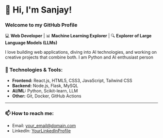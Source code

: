 # 👋 Hi, I'm Sanjay!
### Welcome to my GitHub Profile

💻 **Web Developer** | 📊 **Machine Learning Explorer** | 🔍 **Explorer of Large Language Models (LLMs)**

I love building web applications, diving into AI technologies, and working on creative projects that combine both.
I am Python and AI enthusiast person


### 🚀 Technologies & Tools:
- **Frontend:** React.js, HTML5, CSS3, JavaScript, Tailwind CSS
- **Backend:** Node.js, Flask, MySQL
- **AI/ML:** Python, Scikit-learn, LLM
- **Other:** Git, Docker, GitHub Actions

---

### 📫 How to reach me:
- Email: [your_email@domain.com](mailto:sutharsh0806@gmail.com)
- LinkedIn: [YourLinkedInProfile](https://linkedin.com/in/sanjay-suthar-621921227)

